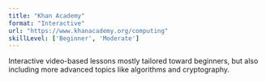 ```yaml
---
title: "Khan Academy"
format: "Interactive"
url: "https://www.khanacademy.org/computing"
skillLevel: ['Beginner', 'Moderate']
---
```


Interactive video-based lessons mostly tailored toward beginners, but also including more advanced topics like algorithms and cryptography.
